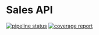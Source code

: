 # Sales API 
[![pipeline status](https://gitlab.com/sourcefit/sales-api/badges/master/pipeline.svg)](https://gitlab.com/sourcefit/sales-api/commits/master)
[![coverage report](https://gitlab.com/sourcefit/sales-api/badges/master/coverage.svg)](https://gitlab.com/sourcefit/sales-api/commits/master)